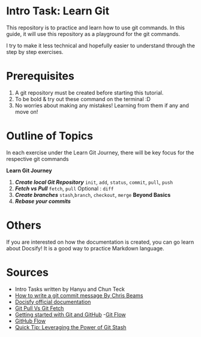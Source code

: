 # Intro Task: Learn Git
This repository is to practice and learn how to use git commands. In this guide, it will use this repository as a playground for the git commands. 

I try to make it less technical and hopefully easier to understand through the step by step exercises.

# Prerequisites
1. A git repository must be created before starting this tutorial.
2. To be bold & try out these command on the terminal :D
3. No worries about making any mistakes! Learning from them if any and move on!


# Outline of Topics
In each exercise under the Learn Git Journey, there will be key focus for the respective git commands

**Learn Git Journey**
1. _**Create local Git Repository**_
    `init`, `add`, `status`, `commit`, `pull`, `push`
2. _**Fetch vs Pull**_
    `fetch`, `pull`
    Optional : `diff`
3. _**Create branches**_
    `stash`,`branch`, `checkout`, `merge`
**Beyond Basics**
4. _**Rebase your commits**_





# Others
If you are interested on how the documentation is created, you can go learn about Docsify! It is a good way to practice Markdown language.

# Sources
- Intro Tasks written by Hanyu and Chun Teck
- [How to write a git commit message By Chris Beams](https://chris.beams.io/posts/git-commit/)
- [Docisfy official documentation](https://docsify.js.org/#/)
- [Git Pull Vs Git Fetch](https://www.freecodecamp.org/news/git-fetch-vs-pull/)
- [Getting started with Git and GitHub](https://help.github.com/en/github/using-git/getting-started-with-git-and-github)
-[Git Flow](https://nvie.com/posts/a-successful-git-branching-model/) 
- [GitHub Flow](https://guides.github.com/introduction/flow/)
- [Quick Tip: Leveraging the Power of Git Stash](https://code.tutsplus.com/tutorials/quick-tip-leveraging-the-power-of-git-stash--cms-22988)
